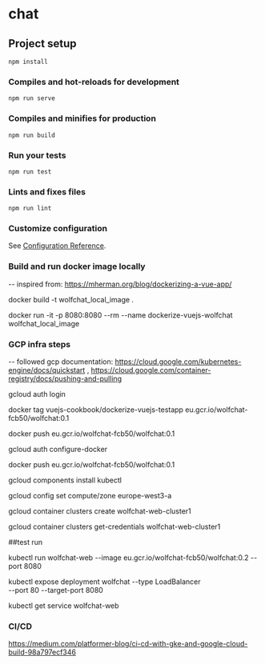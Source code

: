 # chat

## Project setup
```
npm install
```

### Compiles and hot-reloads for development
```
npm run serve
```

### Compiles and minifies for production
```
npm run build
```

### Run your tests
```
npm run test
```

### Lints and fixes files
```
npm run lint
```

### Customize configuration
See [Configuration Reference](https://cli.vuejs.org/config/).

### Build and run docker image locally 

-- inspired from: https://mherman.org/blog/dockerizing-a-vue-app/

docker build -t wolfchat_local_image .

docker run -it -p 8080:8080 --rm --name dockerize-vuejs-wolfchat wolfchat_local_image

### GCP infra steps

-- followed gcp documentation: https://cloud.google.com/kubernetes-engine/docs/quickstart , https://cloud.google.com/container-registry/docs/pushing-and-pulling

gcloud auth login

docker tag vuejs-cookbook/dockerize-vuejs-testapp eu.gcr.io/wolfchat-fcb50/wolfchat:0.1

docker push eu.gcr.io/wolfchat-fcb50/wolfchat:0.1

gcloud auth configure-docker

docker push eu.gcr.io/wolfchat-fcb50/wolfchat:0.1

gcloud components install kubectl

gcloud config set compute/zone europe-west3-a

gcloud container clusters create wolfchat-web-cluster1

gcloud container clusters get-credentials wolfchat-web-cluster1


##test run

kubectl run wolfchat-web --image eu.gcr.io/wolfchat-fcb50/wolfchat:0.2 --port 8080

kubectl expose deployment wolfchat --type LoadBalancer \
  --port 80 --target-port 8080

kubectl get service wolfchat-web

                             
### CI/CD

https://medium.com/platformer-blog/ci-cd-with-gke-and-google-cloud-build-98a797ecf346

